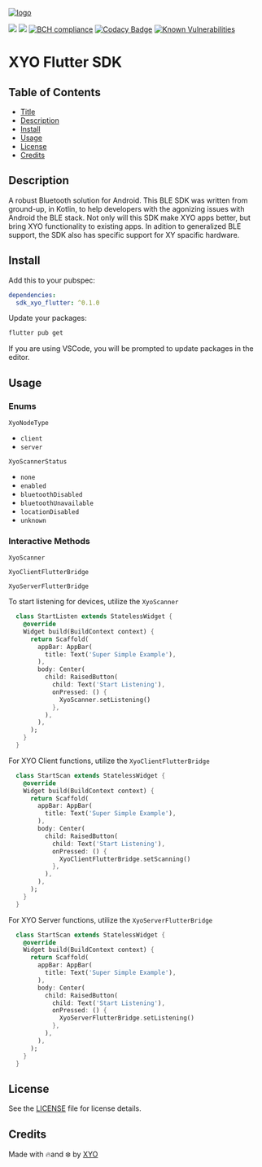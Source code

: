 [logo]: https://cdn.xy.company/img/brand/XYO_full_colored.png

[![logo]](https://xyo.network)

![](https://github.com/XYOracleNetwork/sdk-xyo-flutter/workflows/iOS%20Build/badge.svg?branch=develop)
![](https://github.com/XYOracleNetwork/sdk-xyo-flutter/workflows/APK%20Build/badge.svg?branch=develop)
[![BCH compliance](https://bettercodehub.com/edge/badge/XYOracleNetwork/sdk-xyo-flutter?branch=master)](https://bettercodehub.com/) [![Codacy Badge](https://api.codacy.com/project/badge/Grade/9f0fbaa81c0c46d4879dc70e1b665139)](https://www.codacy.com/gh/XYOracleNetwork/sdk-xyo-flutter?utm_source=github.com&utm_medium=referral&utm_content=XYOracleNetwork/sdk-xyo-flutter&utm_campaign=Badge_Grade) [![Known Vulnerabilities](https://snyk.io/test/github/XYOracleNetwork/sdk-xyo-flutter/badge.svg?targetFile=android/build.gradle)](https://snyk.io/test/github/XYOracleNetwork/sdk-xyo-flutter?targetFile=android/build.gradle)



# XYO Flutter SDK

## Table of Contents

-   [Title](#xyo-flutter-sdk)
-   [Description](#description)
-   [Install](#install)
-   [Usage](#usage)
-   [License](#license)
-   [Credits](#credits)

## Description

A robust Bluetooth solution for Android. This BLE SDK was written from ground-up, in Kotlin,
 to help developers with the agonizing issues with Android the BLE stack.
Not only will this SDK make XYO apps better, but bring XYO functionality to existing apps.  In adition to generalized BLE support, the SDK also has specific support for XY spacific hardware.

## Install

Add this to your pubspec:

```yaml
dependencies: 
  sdk_xyo_flutter: ^0.1.0
```

Update your packages:

```bash
flutter pub get
```

If you are using VSCode, you will be prompted to update packages in the editor.

## Usage

### Enums

`XyoNodeType`

  - `client`
  - `server`

`XyoScannerStatus`

  - `none`
  - `enabled`
  - `bluetoothDisabled`
  - `bluetoothUnavailable`
  - `locationDisabled`
  - `unknown`

### Interactive Methods

`XyoScanner`

`XyoClientFlutterBridge`

`XyoServerFlutterBridge`

To start listening for devices, utilize the `XyoScanner`

```dart
  class StartListen extends StatelessWidget {
    @override
    Widget build(BuildContext context) {
      return Scaffold(
        appBar: AppBar(
          title: Text('Super Simple Example'),
        ),
        body: Center(
          child: RaisedButton(
            child: Text('Start Listening'),
            onPressed: () {
              XyoScanner.setListening()
            },
          ),
        ),
      );
    }
  }
```

For XYO Client functions, utilize the `XyoClientFlutterBridge`

```dart
  class StartScan extends StatelessWidget {
    @override
    Widget build(BuildContext context) {
      return Scaffold(
        appBar: AppBar(
          title: Text('Super Simple Example'),
        ),
        body: Center(
          child: RaisedButton(
            child: Text('Start Listening'),
            onPressed: () {
              XyoClientFlutterBridge.setScanning()
            },
          ),
        ),
      );
    }
  }
```

For XYO Server functions, utilize the `XyoServerFlutterBridge`

```dart
  class StartScan extends StatelessWidget {
    @override
    Widget build(BuildContext context) {
      return Scaffold(
        appBar: AppBar(
          title: Text('Super Simple Example'),
        ),
        body: Center(
          child: RaisedButton(
            child: Text('Start Listening'),
            onPressed: () {
              XyoServerFlutterBridge.setListening()
            },
          ),
        ),
      );
    }
  }
```


## License

See the [LICENSE](LICENSE) file for license details.

## Credits

Made with 🔥and ❄️ by [XYO](https://www.xyo.network)

